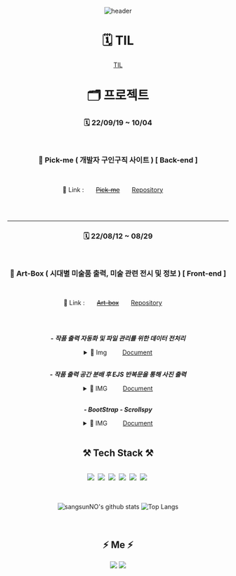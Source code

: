  <div align="center" markdown="1">

![header](https://capsule-render.vercel.app/api?type=waving&color=6799FF&height=250&section=header&text=Sangsun%20No&fontSize=90&animation=fadeIn&fontAlignY=38&desc=%20&descAlignY=62&descAlign=62)
 

# 🗓️ TIL
   [TIL](https://github.com/sangsunNo/TIL)
# 🗂 프로젝트

### 🗓 22/09/19 ~ 10/04
<br />

### 📁 Pick-me ( 개발자 구인구직 사이트 ) [ Back-end ]  

<br />

🔗 Link : &nbsp; &nbsp; &nbsp; ~~[Pick-me](http://118.67.130.161:8000/)~~ &nbsp; &nbsp; &nbsp;
[Repository](https://github.com/sangsunNo/pick-me)  &nbsp; &nbsp; &nbsp;

<br /><br />

<hr>

### 🗓 22/08/12 ~ 08/29

<br />

### 📁 Art-Box ( 시대별 미술품 출력, 미술 관련 전시 및 정보 ) [ Front-end ]  

<br />

🔗 Link : &nbsp; &nbsp; &nbsp; ~~[Art-box](http://118.67.142.110:8000/)~~ &nbsp; &nbsp; &nbsp;
[Repository](https://github.com/sangsunNo/art-box)  &nbsp; &nbsp; &nbsp;

<br /><br />

***- 작품 출력 자동화 및 파일 관리를 위한 데이터 전처리***
 
<details markdown="1">
 <summary>🌠 Img &nbsp; &nbsp; &nbsp; &nbsp; <a href="https://sangsunno.github.io/art%20box/art-box-2-GALLERY-%EA%B0%9C%EC%9A%94/#--%EB%8D%B0%EC%9D%B4%ED%84%B0">Document</a></summary>
 
<img src = "/img/data_preprocessing.png" alt="데이터" width = "70%">  

</details>
<br />
 

***- 작품 출력 공간 분배 후 EJS 반복문을 통해 사진 출력***

<details markdown="1">
 <summary>🌠 IMG &nbsp; &nbsp; &nbsp; &nbsp; <a href="https://sangsunno.github.io/art%20box/art-box-3-GALLERY-%EC%84%A4%EA%B3%84/#1%EC%A4%84%EC%97%90-3%EA%B0%9C-%EC%94%A9-%EB%B0%98%EB%B3%B5-%EC%B6%9C%EB%A0%A5">Document</a></summary>
 
<img src = "/img/div3.png" alt="3분할 img" width = "40%">

<img src="/img/div3.gif" alt="3분할 gif" width="80%">
---

<img src = "/img/sweetalert2.png" alt="sweetalert2 img" width = "60%">  
<img src = "/img/navbar.png" alt="navbar img" width = "60%">  

<img src="/img/sweetalert2.gif" alt="sweetalert2 gif" width="80%">
 
</details>
 
<br />

***- BootStrap - Scrollspy***  

<details markdown="1">
 <summary>🌠 IMG &nbsp; &nbsp; &nbsp; &nbsp; <a href="https://sangsunno.github.io/art%20box/art-box-3-GALLERY-%EC%84%A4%EA%B3%84/#%EC%82%AC%EC%9D%B4%EB%93%9C%EB%B0%94--bootstrap---scrollspy-">Document</a></summary>
 
<img src = "/img/scrollspy_setting.png" alt="scrollspy setting" width = "60%">  

   
<img src="/img/scrollspy_setting.gif" alt="scrollspy_setting gif" width="80%">
<hr>

<img src = "/img/scrollspy_scroll.png" alt="scrollspy scroll" width = "60%">  


<img src="/img/scrollspy_scroll.gif" alt="scrollspy_scroll gif" width="80%">

 
</details>

<br />

## ⚒ Tech Stack ⚒
<br>
<img src="https://img.shields.io/badge/C-A8B9CC?style=flat-square&logo=C&logoColor=white"/></a>&nbsp;
<img src="https://img.shields.io/badge/Python-3766AB?style=flat-square&logo=Python&logoColor=white"/></a>&nbsp;
<img src="https://img.shields.io/badge/html-E34F26?style=flat-square&logo=HTML5&logoColor=white"/></a>&nbsp;
<img src="https://img.shields.io/badge/Javascript-ffb13b?style=flat-square&logo=javascript&logoColor=white"/></a>&nbsp;
<img src="https://img.shields.io/badge/css-1572B6?style=flat-square&logo=css3&logoColor=white"/></a>&nbsp;
<img src="https://img.shields.io/badge/Mysql-E6B91E?style=flat-square&logo=MySql&logoColor=white"/></a>&nbsp;
<br><br><br>

![sangsunNO's github stats](https://github-readme-stats.vercel.app/api?username=sangsunNo&show_icons=true&theme=tokyonight)
![Top Langs](https://github-readme-stats.vercel.app/api/top-langs/?username=sangsunNo&layout=compact&theme=tokyonight)
<br><br><br>


## ⚡️ Me ⚡️
<a href='https://sangsunNo.github.io/' 
   target='_blank'>
   <img src="https://img.shields.io/badge/gitblog-6799FF?style=flat-square&logo=github&logoColor=white"/></a>
</a>
<a href="mailto:mbhb8817@gmail.com"><img src="https://img.shields.io/badge/Gmail-D0A9F5?style=flat-square&logo=Gmail&logoColor=white&link=mailto:mbhb8817@gmail.com"/></a>
</div>



